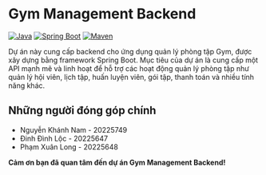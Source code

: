 # Gym Management Backend

[![Java](https://img.shields.io/badge/Java-17-orange.svg)](https://www.java.com/)
[![Spring Boot](https://img.shields.io/badge/Spring%20Boot-3.x-green.svg)](https://spring.io/projects/spring-boot)
[![Maven](https://img.shields.io/badge/Maven-3.x-blue.svg)](https://maven.apache.org/)


Dự án này cung cấp backend cho ứng dụng quản lý phòng tập Gym, được xây dựng bằng framework Spring Boot. Mục tiêu của dự án là cung cấp một API mạnh mẽ và linh hoạt để hỗ trợ các hoạt động quản lý phòng tập như quản lý hội viên, lịch tập, huấn luyện viên, gói tập, thanh toán và nhiều tính năng khác.

## Những người đóng góp chính

* Nguyễn Khánh Nam - 20225749
* Đinh Đình Lộc - 20225647
* Phạm Xuân Long - 20225648

**Cảm ơn bạn đã quan tâm đến dự án Gym Management Backend!**
